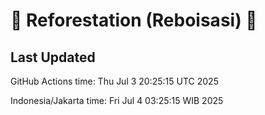 
# 🌳 Reforestation (Reboisasi) 🌲

## Last Updated

GitHub Actions time: Thu Jul  3 20:25:15 UTC 2025

Indonesia/Jakarta time: Fri Jul  4 03:25:15 WIB 2025
